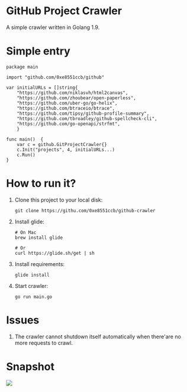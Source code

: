 GitHub Project Crawler
==========================

A simple crawler written in Golang 1.9.

# Simple entry

```
package main

import "github.com/0xe8551ccb/github"

var initialURLs = []string{
	"https://github.com/niklasvh/html2canvas",
	"https://github.com/zhoubear/open-paperless",
	"https://github.com/uber-go/go-helix",
	"https://github.com/btraceio/btrace",
	"https://github.com/tipsy/github-profile-summary",
	"https://github.com/tbroadley/github-spellcheck-cli",
	"https://github.com/go-openapi/strfmt",
	}

func main()  {
	var c = github.GitProjectCrawler{}
	c.Init("projects", 4, initialURLs...)
	c.Run()
}
```

# How to run it?

1. Clone this project to your local disk:

    ```
    git clone https://githu.com/0xe8551ccb/github-crawler
    ```

2. Install glide:

    ```
    # On Mac
    brew install glide

    # Or
    curl https://glide.sh/get | sh
    ```

3. Install requirements:

    ```
    glide install
    ```

4. Start crawler:

    ```
    go run main.go
    ```

# Issues

1. The crawler cannot shutdown itself automatically when there'are no more requests to crawl.

# Snapshot

![](http://blog.chriscabin.com/wp-content/uploads/2017/12/Snip20171223_17.png)